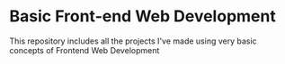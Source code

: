 # Basic Front-end Web Development
This repository includes all the projects I've made using very basic concepts of Frontend Web Development

